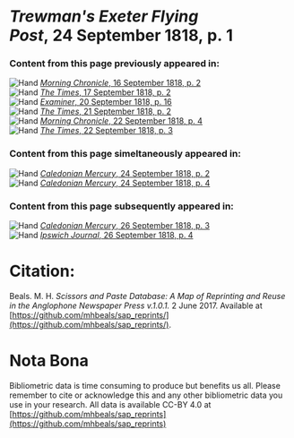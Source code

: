 # *Trewman's Exeter Flying Post*, 24 September 1818, p. 1  
  
### Content from this page previously appeared in:  
![Hand](http://scissorsandpaste.net/wp-content/uploads/2017/06/smallhandpointer.png) [*Morning Chronicle*, 16 September 1818, p. 2](https://mhbeals.github.io/sap_html/Morning-Chronicle/Morning-Chronicle-16-September-1818-p-2)  
![Hand](http://scissorsandpaste.net/wp-content/uploads/2017/06/smallhandpointer.png) [*The Times*, 17 September 1818, p. 2](https://mhbeals.github.io/sap_html/The-Times/The-Times-17-September-1818-p-2)  
![Hand](http://scissorsandpaste.net/wp-content/uploads/2017/06/smallhandpointer.png) [*Examiner*, 20 September 1818, p. 16](https://mhbeals.github.io/sap_html/Examiner/Examiner-20-September-1818-p-16)  
![Hand](http://scissorsandpaste.net/wp-content/uploads/2017/06/smallhandpointer.png) [*The Times*, 21 September 1818, p. 2](https://mhbeals.github.io/sap_html/The-Times/The-Times-21-September-1818-p-2)  
![Hand](http://scissorsandpaste.net/wp-content/uploads/2017/06/smallhandpointer.png) [*Morning Chronicle*, 22 September 1818, p. 4](https://mhbeals.github.io/sap_html/Morning-Chronicle/Morning-Chronicle-22-September-1818-p-4)  
![Hand](http://scissorsandpaste.net/wp-content/uploads/2017/06/smallhandpointer.png) [*The Times*, 22 September 1818, p. 3](https://mhbeals.github.io/sap_html/The-Times/The-Times-22-September-1818-p-3)  
  
### Content from this page simeltaneously appeared in:  
![Hand](http://scissorsandpaste.net/wp-content/uploads/2017/06/smallhandpointer.png) [*Caledonian Mercury*, 24 September 1818, p. 2](https://mhbeals.github.io/sap_html/Caledonian-Mercury/Caledonian-Mercury-24-September-1818-p-2)  
![Hand](http://scissorsandpaste.net/wp-content/uploads/2017/06/smallhandpointer.png) [*Caledonian Mercury*, 24 September 1818, p. 4](https://mhbeals.github.io/sap_html/Caledonian-Mercury/Caledonian-Mercury-24-September-1818-p-4)  
  
### Content from this page subsequently appeared in:  
![Hand](http://scissorsandpaste.net/wp-content/uploads/2017/06/smallhandpointer.png) [*Caledonian Mercury*, 26 September 1818, p. 3](https://mhbeals.github.io/sap_html/Caledonian-Mercury/Caledonian-Mercury-26-September-1818-p-3)  
![Hand](http://scissorsandpaste.net/wp-content/uploads/2017/06/smallhandpointer.png) [*Ipswich Journal*, 26 September 1818, p. 4](https://mhbeals.github.io/sap_html/Ipswich-Journal/Ipswich-Journal-26-September-1818-p-4)  


# Citation: 

Beals. M. H. *Scissors and Paste Database: A Map of Reprinting and Reuse in the Anglophone Newspaper Press v.1.0.1.* 2 June 2017. Available at [https://github.com/mhbeals/sap_reprints/](https://github.com/mhbeals/sap_reprints/). 

# Nota Bona

Bibliometric data is time consuming to produce but benefits us all. Please remember to cite or acknowledge this and any other bibliometric data you use in your research. All data is available CC-BY 4.0 at [https://github.com/mhbeals/sap_reprints](https://github.com/mhbeals/sap_reprints)